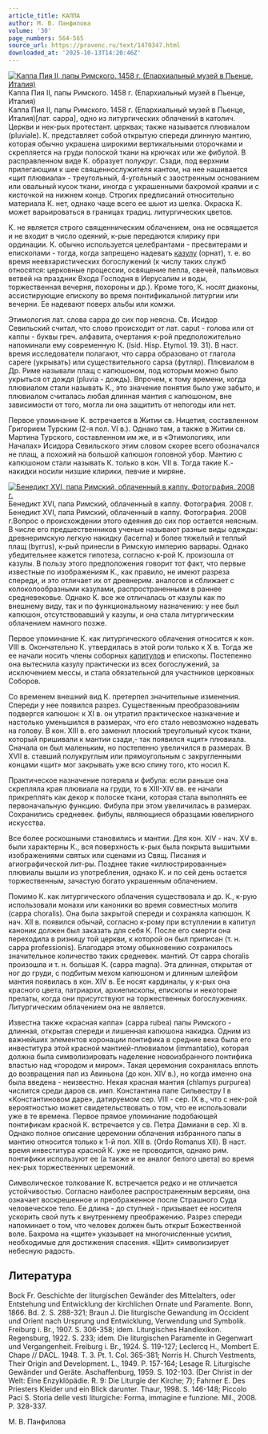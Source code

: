 ```yaml
---
article_title: КАППА
author: М. В. Панфилова
volume: '30'
page_numbers: 564-565
source_url: https://pravenc.ru/text/1470347.html
downloaded_at: '2025-10-13T14:20:46Z'
---
```


[![Каппа Пия II, папы Римского. 1458 г. (Епархиальный музей в Пьенце, Италия)](https://pravenc.ru/data/2012/12/20/1233154038/i200.jpg "Кликните для увеличения картинки")](https://pravenc.ru/data/2012/12/20/1233154038/i400.jpg)Каппа Пия II, папы Римского. 1458 г. (Епархиальный музей в Пьенце, Италия)  
Каппа Пия II, папы Римского. 1458 г. (Епархиальный музей в Пьенце, Италия)[лат. cappa], одно из литургических облачений в католич. Церкви и нек-рых протестант. церквах; также называется плювиалом (pluviale). К. представляет собой открытую спереди длинную мантию, которая обычно украшена широкими вертикальными оторочками и скрепляется на груди полоской ткани на крючках или же фибулой. В расправленном виде К. образует полукруг. Сзади, под верхним прилегающим к шее священнослужителя кантом, на нее нашивается «щит плювиала» - треугольный, 4-угольный с заостренным основанием или овальный кусок ткани, иногда с украшенными бахромой краями и с кисточкой на нижнем конце. Строгих предписаний относительно материала К. нет, однако чаще всего ее шьют из шелка. Окраска К. может варьироваться в границах традиц. литургических цветов.

К. не является строго священническим облачением, она не освящается и не входит в число одеяний, к-рые передаются клирику при ординации. К. обычно используется целебрантами - пресвитерами и епископами - тогда, когда запрещено надевать [казулу](https://pravenc.ru/text/казулу.html) (орнат), т. е. во время неевхаристических богослужений (к числу таких служб относятся: церковные процессии, освящение пепла, свечей, пальмовых ветвей на праздник Входа Господня в Иерусалим и воды, торжественная вечерня, похороны и др.). Кроме того, К. носят диаконы, ассистирующие епископу во время понтификальной литургии или вечерни. Ее надевают поверх альбы или комжи.

Этимология лат. слова cappa до сих пор неясна. Св. Исидор Севильский считал, что слово происходит от лат. caput - голова или от каппы - буквы греч. алфавита, очертания к-рой предположительно напоминали ему современную К. (Isid. Hisp. Etymol. 19. 31). В наст. время исследователи полагают, что cappa образовано от глагола capere (укрывать) или существительного capsa (футляр). Плювиалом в Др. Риме называли плащ с капюшоном, под которым можно было укрыться от дождя (pluvia - дождь). Впрочем, к тому времени, когда плювиалом стали называть К., это значение понятия было уже забыто, и плювиалом считалась любая длинная мантия с капюшоном, вне зависимости от того, могла ли она защитить от непогоды или нет.

Первое упоминание К. встречается в Житии св. Ницетия, составленном Григорием Турским (2-я пол. VI в.). Однако там, а также в Житии св. Мартина Турского, составленном им же, и в «Этимологиях, или Началах» Исидора Севильского этим словом скорее всего обозначался не плащ, а похожий на большой капюшон головной убор. Мантию с капюшоном стали называть К. только в кон. VII в. Тогда такие К.-накидки носили низшие клирики, певчие и миряне.

[![Бенедикт XVI, папа Римский, облаченный в каппу. Фотография. 2008 г.](https://pravenc.ru/data/2012/12/20/1233154019/i200.jpg "Кликните для увеличения картинки")](https://pravenc.ru/data/2012/12/20/1233154019/i400.jpg)Бенедикт XVI, папа Римский, облаченный в каппу. Фотография. 2008 г.  
Бенедикт XVI, папа Римский, облаченный в каппу. Фотография. 2008 г.Вопрос о происхождении этого одеяния до сих пор остается неясным. В числе его предшественников ученые называют разные виды одежды: древнеримскую легкую накидку (lacerna) и более тяжелый и теплый плащ (byrrus), к-рый принесли в Римскую империю варвары. Однако убедительнее кажется гипотеза, согласно к-рой К. произошла от казулы. В пользу этого предположения говорит тот факт, что первые известные по изображениям К., как правило, не имеют разреза спереди, и это отличает их от древнерим. аналогов и сближает с колоколообразными казулами, распространенными в раннее средневековье. Однако К. все же отличалась от казулы как по внешнему виду, так и по функциональному назначению: у нее был капюшон, отсутствовавший у казулы, и она стала литургическим облачением намного позже.

Первое упоминание К. как литургического облачения относится к кон. VIII в. Окончательно К. утвердилась в этой роли только к X в. Тогда же ее начали носить члены соборных [капитулов](https://pravenc.ru/text/капитулов.html) и епископы. Постепенно она вытеснила казулу практически из всех богослужений, за исключением мессы, и стала обязательной для участников церковных Соборов.

Со временем внешний вид К. претерпел значительные изменения. Спереди у нее появился разрез. Существенным преобразованиям подвергся капюшон: к XI в. он утратил практическое назначение и настолько уменьшился в размерах, что его стало невозможно надевать на голову. В кон. XIII в. его заменил плоский треугольный кусок ткани, который пришивали к мантии сзади,- так появился «щит» плювиала. Сначала он был маленьким, но постепенно увеличился в размерах. В XVII в. ставший полукруглым или прямоугольным с закругленными концами «щит» мог закрывать уже всю спину того, кто носил К.

Практическое назначение потеряла и фибула: если раньше она скрепляла края плювиала на груди, то в XIII-XIV вв. ее начали прикреплять как декор к полоске ткани, которая стала выполнять ее первоначальную функцию. Фибула при этом увеличилась в размерах. Сохранились средневек. фибулы, являющиеся образцами ювелирного искусства.

Все более роскошными становились и мантии. Для кон. XIV - нач. XV в. были характерны К., вся поверхность к-рых была покрыта вышитыми изображениями святых или сценами из Свящ. Писания и агиографической лит-ры. Позднее такие «иллюстрированные» плювиалы вышли из употребления, однако К. и по сей день остается торжественным, зачастую богато украшенным облачением.

Помимо К. как литургического облачения существовала и др. К., к-рую использовали монахи или каноники во время совместных молитв (cappa choralis). Она была закрытой спереди и сохраняла капюшон. К нач. XII в. появился обычай, согласно к-рому при вступлении в капитул каноник должен был заказать для себя К. После его смерти она переходила в ризницу той церкви, к которой он был приписан (т. н. cappa professionis). Благодаря этому обыкновению сохранилось значительное количество таких средневек. мантий. От cappa choralis произошла и т. н. большая К. (cappa magna). Эта длинная, открытая от ног до груди, с подбитым мехом капюшоном и длинным шлейфом мантия появилась в кон. XIV в. Ее носят кардиналы, у к-рых она красного цвета, патриархи, архиепископы, епископы и некоторые прелаты, когда они присутствуют на торжественных богослужениях. Литургическим облачением она не является.

Известна также «красная каппа» (cappa rubea) папы Римского - длинная, открытая спереди и лишенная капюшона накидка. Одним из важнейших элементов коронации понтифика в средние века была его инвеститура этой красной мантией-плювиалом (immantatio), которая должна была символизировать наделение новоизбранного понтифика властью над «городом и миром». Такая церемония сохранялась вплоть до возвращения пап из Авиньона (до кон. XIV в.), но когда именно она была введена - неизвестно. Некая красная мантия (сhlamys purpurea) числится среди даров св. имп. Константина папе Сильвестру I в «Константиновом даре», датируемом сер. VIII - сер. IX в., что с нек-рой вероятностью может свидетельствовать о том, что ее использовали уже в те времена. Первое прямое упоминание подобающей понтификам красной К. встречается у св. Петра Дамиани в сер. XI в. Однако полное описание церемонии облачения избранного папы в мантию относится только к 1-й пол. XIII в. (Ordo Romanus XII). В наст. время инвеститура красной К. уже не проводится, однако рим. понтифики используют ее (а также и ее аналог белого цвета) во время нек-рых торжественных церемоний.

Символическое толкование К. встречается редко и не отличается устойчивостью. Согласно наиболее распространенным версиям, она означает воскрешенное и преображенное после Страшного Суда человеческое тело. Ее длина - до ступней - призывает ее носителя ускорить свой путь к внутреннему преображению. Разрез спереди напоминает о том, что человек должен быть открыт Божественной воле. Бахрома на «щите» указывает на многочисленные усилия, необходимые для достижения спасения. «Щит» символизирует небесную радость.

## Литература

Bock Fr. Geschichte der liturgischen Gewänder des Mittelalters, oder Entstehung und Entwicklung der kirchlichen Ornate und Paramente. Bonn, 1866. Bd. 2. S. 288-321; Braun J. Die liturgische Gewandung im Occident und Orient nach Ursprung und Entwicklung, Verwendung und Symbolik. Freiburg i. Br., 1907. S. 306-358; idem. Liturgisches Handlexikon. Regensburg, 1922. S. 233; idem. Die liturgischen Paramente in Gegenwart und Vergangenheit. Freiburg i. Br., 1924. S. 119-127; Leclercq H., Mombert E. Chape // DACL. 1948. T. 3. Pt. 1. Col. 365-381; Norris H. Church Vestments, Their Origin and Development. L., 1949. P. 157-164; Lesage R. Liturgische Gewänder und Geräte. Aschaffenburg, 1959. S. 102-103. (Der Christ in der Welt: Eine Enzyklöpädie. R. 9: Die Liturgie der Kirche; 7); Fahrner E. Des Priesters Kleider und ein Blick darunter. Thaur, 1998. S. 146-148; Piccolo Paci S. Storia delle vesti liturgiche: Forma, immagine e funzione. Mil., 2008. P. 328-337.

М. В. Панфилова
